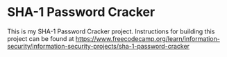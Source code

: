 # SHA-1 Password Cracker

This is my SHA-1 Password Cracker project. Instructions for building this project can be found at https://www.freecodecamp.org/learn/information-security/information-security-projects/sha-1-password-cracker
